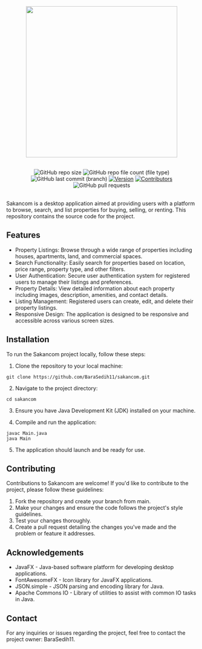 <div align=center>
  <img src="https://github.com/BaraSedih11/sakancom/assets/98843912/3a6ff76c-5c49-43ef-9119-74c2cd47a467" width="400px" />
  
  <br />
  <br />
  
   ![GitHub repo size](https://img.shields.io/github/repo-size/BaraSedih11/sakancom) 
   ![GitHub repo file count (file type)](https://img.shields.io/github/directory-file-count/BaraSedih11/sakancom) 
   ![GitHub last commit (branch)](https://img.shields.io/github/last-commit/BaraSedih11/sakancom/main)
   [![Version](https://img.shields.io/badge/version-v1.0.0-blue)](https://github.com/BaraSedih/sakancom/releases/tag/v1.0.0)
   [![Contributors](https://img.shields.io/github/contributors/BaraSedih11/sakancom)](https://github.com/BaraSedih11/sakancom/graphs/contributors)
   ![GitHub pull requests](https://img.shields.io/github/issues-pr-raw/BaraSedih11/sakancom)

</div>

<br />
Sakancom is a desktop application aimed at providing users with a platform to browse, search, and list properties for buying, selling, or renting. This repository contains the source code for the project.

## Features
* Property Listings: Browse through a wide range of properties including houses, apartments, land, and commercial spaces.
* Search Functionality: Easily search for properties based on location, price range, property type, and other filters.
* User Authentication: Secure user authentication system for registered users to manage their listings and preferences.
* Property Details: View detailed information about each property including images, description, amenities, and contact details.
* Listing Management: Registered users can create, edit, and delete their property listings.
* Responsive Design: The application is designed to be responsive and accessible across various screen sizes.

## Installation
To run the Sakancom project locally, follow these steps:

1. Clone the repository to your local machine:

```
git clone https://github.com/BaraSedih11/sakancom.git
```

2. Navigate to the project directory:

```
cd sakancom
```

3. Ensure you have Java Development Kit (JDK) installed on your machine.

4. Compile and run the application:

```
javac Main.java
java Main
```

5. The application should launch and be ready for use.

## Contributing
Contributions to Sakancom are welcome! If you'd like to contribute to the project, please follow these guidelines:

1. Fork the repository and create your branch from main.
2. Make your changes and ensure the code follows the project's style guidelines.
3. Test your changes thoroughly.
4. Create a pull request detailing the changes you've made and the problem or feature it addresses.

## Acknowledgements
* JavaFX - Java-based software platform for developing desktop applications.
* FontAwesomeFX - Icon library for JavaFX applications.
* JSON.simple - JSON parsing and encoding library for Java.
* Apache Commons IO - Library of utilities to assist with common IO tasks in Java.

## Contact
For any inquiries or issues regarding the project, feel free to contact the project owner: BaraSedih11.

